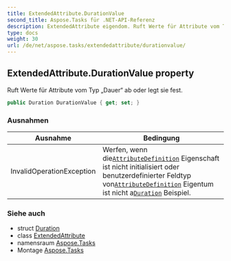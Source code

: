 ```yaml
---
title: ExtendedAttribute.DurationValue
second_title: Aspose.Tasks für .NET-API-Referenz
description: ExtendedAttribute eigendom. Ruft Werte für Attribute vom Typ Dauer ab oder legt sie fest.
type: docs
weight: 30
url: /de/net/aspose.tasks/extendedattribute/durationvalue/
---
```

## ExtendedAttribute.DurationValue property

Ruft Werte für Attribute vom Typ „Dauer“ ab oder legt sie fest.

```csharp
public Duration DurationValue { get; set; }
```

### Ausnahmen

| Ausnahme | Bedingung |
| --- | --- |
| InvalidOperationException | Werfen, wenn die[`AttributeDefinition`](../attributedefinition/) Eigenschaft ist nicht initialisiert oder benutzerdefinierter Feldtyp von[`AttributeDefinition`](../attributedefinition/) Eigentum ist nicht a[`Duration`](../../duration/) Beispiel. |

### Siehe auch

* struct [Duration](../../duration/)
* class [ExtendedAttribute](../)
* namensraum [Aspose.Tasks](../../extendedattribute/)
* Montage [Aspose.Tasks](../../../)


